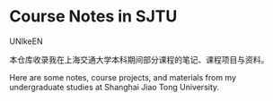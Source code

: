 # Course Notes in SJTU

UNIkeEN

本仓库收录我在上海交通大学本科期间部分课程的笔记、课程项目与资料。

Here are some notes, course projects, and materials from my undergraduate studies at Shanghai Jiao Tong University.
